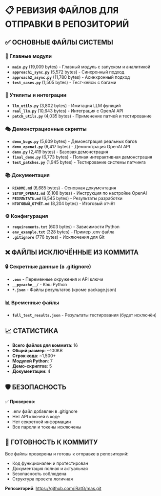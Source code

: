 # 📋 РЕВИЗИЯ ФАЙЛОВ ДЛЯ ОТПРАВКИ В РЕПОЗИТОРИЙ

## ✅ ОСНОВНЫЕ ФАЙЛЫ СИСТЕМЫ

### 🚀 Главные модули
- **`main.py`** (19,009 bytes) - Главный модуль с запуском и аналитикой
- **`approach1_sync.py`** (5,572 bytes) - Синхронный подход 
- **`approach2_async.py`** (11,780 bytes) - Асинхронный подход
- **`test_cases.py`** (1,505 bytes) - Тест-кейсы с багами

### 🔧 Утилиты и интеграции  
- **`llm_utils.py`** (3,802 bytes) - Имитация LLM функций
- **`real_llm.py`** (10,643 bytes) - Интеграция с OpenAI API
- **`patch_utils.py`** (4,035 bytes) - Применение патчей и тестирование

### 🎭 Демонстрационные скрипты
- **`demo_bugs.py`** (5,609 bytes) - Демонстрация реальных багов
- **`demo_openai.py`** (6,417 bytes) - Демонстрация OpenAI API
- **`demo.py`** (2,419 bytes) - Базовая демонстрация
- **`final_demo.py`** (6,773 bytes) - Полная интерактивная демонстрация
- **`test_patches.py`** (1,945 bytes) - Тестирование системы патчинга

### 📚 Документация
- **`README.md`** (6,685 bytes) - Основная документация
- **`SETUP_OPENAI.md`** (6,108 bytes) - Инструкция по настройке OpenAI
- **`РЕЗУЛЬТАТЫ.md`** (6,545 bytes) - Результаты разработки
- **`ИТОГОВЫЙ_ОТЧЁТ.md`** (8,204 bytes) - Итоговый отчёт

### ⚙️ Конфигурация
- **`requirements.txt`** (603 bytes) - Зависимости Python
- **`env_example.txt`** (328 bytes) - Пример .env файла
- **`.gitignore`** (776 bytes) - Исключения для Git

## ❌ ФАЙЛЫ ИСКЛЮЧЁННЫЕ ИЗ КОММИТА

### 🔒 Секретные данные (в .gitignore)
- **`.env`** - Переменные окружения и API ключи
- **`__pycache__/`** - Кэш Python
- **`*.json`** - Файлы результатов (кроме package.json)

### 📊 Временные файлы
- **`full_test_results.json`** - Результаты тестирования (будет исключён)

## 📈 СТАТИСТИКА

- **Всего файлов для коммита**: 16
- **Общий размер**: ~100KB
- **Строк кода**: ~1,500+ 
- **Модулей Python**: 7
- **Демо-скриптов**: 5
- **Документации**: 4

## 🛡️ БЕЗОПАСНОСТЬ

✅ **Проверено:**
- .env файл добавлен в .gitignore
- Нет API ключей в коде
- Нет секретной информации
- Все пароли и токены исключены

## 🚀 ГОТОВНОСТЬ К КОММИТУ

Все файлы проверены и готовы к отправке в репозиторий:
- Код функционален и протестирован
- Документация полная и актуальная  
- Безопасность соблюдена
- Структура проекта логичная

**Репозиторий**: https://github.com/iRatG/mas.git
